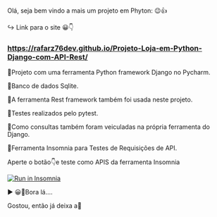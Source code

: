 Olá, seja bem vindo a mais um projeto em Phyton:
😉👍

↪ Link para o site 😀👇

### https://rafarz76dev.github.io/Projeto-Loja-em-Python-Django-com-API-Rest/

🚀Projeto com uma ferramenta Python framework Django no Pycharm.

🚀Banco de dados Sqlite.

🚀A ferramenta Rest framework também foi usada neste projeto.

🚀Testes realizados pelo pytest.

🚀Como consultas também foram veiculadas na própria ferramenta do Django.

🚀Ferramenta Insomnia para Testes de Requisições de API.

Aperte o botão👇e teste como APIS da ferramenta Insomnia


<a href="https://insomnia.rest/run/?label=Test%20API1&uri=https%3A%2F%2Fraw.githubusercontent.com%2FRAFARZ76%2FProjetoLojaDjango%2Fmaster%2Frequisicoesinsomnia1.json" target="_blank"><img src="https://insomnia.rest/images/run.svg" alt="Run in Insomnia"></a>


▶ 😀👀Bora lá....

Gostou, então já deixa a🌟


